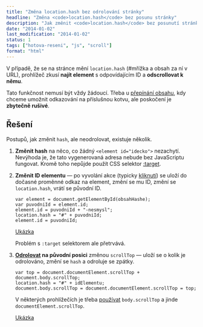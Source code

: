 ```yaml
---
title: "Změna location.hash bez odrolování stránky"
headline: "Změna <code>location.hash</code> bez posunu stránky"
description: "Jak změnit <code>location.hash</code> bez posunutí stránky."
date: "2014-01-02"
last_modification: "2014-01-02"
status: 1
tags: ["hotova-reseni", "js", "scroll"]
format: "html"
---
```


<p>V případě, že se na stránce mění <code>location.hash</code> (#mřížka a obsah za ní v URL), prohlížeč zkusí <b>najít element</b> s odpovídajícím ID a <b>odscrollovat k němu</b>.</p>

<p>Tato funkčnost nemusí být vždy žádoucí. Třeba u <a href="/zobrazit-skryt">přepínání obsahu</a>, kdy chceme umožnit odkazování na příslušnou kotvu, ale poskočení je <b>zbytečně rušivé</b>.</p>

<h2>Řešení</h2>
<p>Postupů, jak změnit <code>hash</code>, ale neodrolovat, existuje několik.</p>

<ol>
  <li><b>Změnit hash</b> na něco, co žádný <code>&lt;element id="idecko"></code> nezachytí. Nevýhoda je, že tato vygenerovaná adresa nebude bez JavaScriptu fungovat. Kromě toho nepůjde použít CSS selektor <a href="/zvyrazneni-kotvy">:target</a>.</li>
  
  <li>
    <p><b>Změnit ID elementu</b> — po vyvolání akce (typicky <a href="/udalosti-mysi#onclick">kliknutí</a>) se uloží do dočasné proměnné odkaz na element, změní se mu ID, změní se <code>location.hash</code>, vrátí se původní ID.</p>
    <pre><code>var element = document.getElementById(obsahHashe);
var puvodniId = element.id;
element.id = puvodniId + "-nesmysl";
location.hash = "#" + puvodniId;
element.id = puvodniId;
</code></pre>
    <p><a href="http://kod.djpw.cz/zuab">Ukázka</a></p>
    <p>Problém s <code>:target</code> selektorem ale přetrvává.</p>
  </li>
  <li>
    <p><b><a href="/odrolovani">Odrolovat</a> na původní posici</b> změnou <code>scrollTop</code> — uloží se o kolik je odrolováno, změní se <code>hash</code> a odroluje se zpátky.
    </p>
    <pre><code>var top = document.documentElement.scrollTop + document.body.scrollTop;
location.hash = "#" + idElementu;
document.body.scrollTop = document.documentElement.scrollTop = top;</code></pre>
    <p>V některých prohlížečích je třeba <a href="/zvyrazneni-odrolovani#quirk">používat</a> <code>body.scrollTop</code> a jinde <code>documentElement.scrollTop</code>.</p>
    <p><a href="http://kod.djpw.cz/avab">Ukázka</a></p>
  </li>
</ol>


